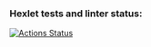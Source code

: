 ### Hexlet tests and linter status:
[![Actions Status](https://github.com/natalia88k/qa-auto-engineer-javascript-project-44/actions/workflows/hexlet-check.yml/badge.svg)](https://github.com/natalia88k/qa-auto-engineer-javascript-project-44/actions)